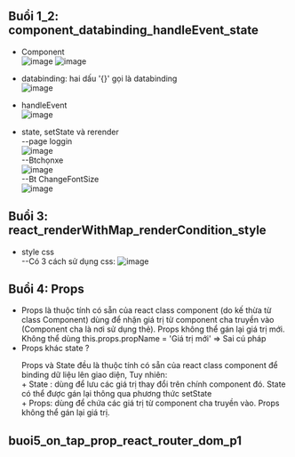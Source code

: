 ## Buổi 1_2: component_databinding_handleEvent_state
+ Component <br>
![image](https://user-images.githubusercontent.com/42485856/232319945-5259da23-27e1-4679-a9ff-63f9469c68b9.png)
![image](https://user-images.githubusercontent.com/42485856/232316710-c14ba10f-c486-4532-b240-d8adc80fc616.png)

+ databinding: hai dấu '{}' gọi là databinding <br>
![image](https://user-images.githubusercontent.com/42485856/232319607-20ad3cb6-0348-40a5-aa31-f27dfd028e55.png)

+ handleEvent <br>
![image](https://user-images.githubusercontent.com/42485856/232325824-d1f38d24-8dbe-40a3-81f4-26b579f2f390.png)

+ state, setState và rerender <br>
 --page loggin <br>
![image](https://user-images.githubusercontent.com/42485856/232325610-0e426d1b-0893-4575-8333-d897d7df7bf2.png) <br>
 --Btchọnxe <br>
![image](https://user-images.githubusercontent.com/42485856/232325548-fe4f582f-5a53-47ed-bec5-701fd98e616d.png) <br>
 --Bt ChangeFontSize <br>
 ![image](https://user-images.githubusercontent.com/42485856/232327976-271d503d-230d-4266-9c62-ab519ec11873.png)



## Buổi 3: react_renderWithMap_renderCondition_style
+ style css <br>
--Có 3 cách sử dụng css:
![image](https://user-images.githubusercontent.com/42485856/232327529-13aabb13-5da6-4420-871b-97f18808ec8a.png)


## Buổi 4: Props
<ul>
    <li>
        Props là thuộc tính có sẵn của react class component (do kế thừa từ class Component) dùng để nhận giá trị từ component cha truyền vào (Component cha là nơi sử dụng thẻ). Props không thể gán lại giá trị mới.
        <br />
        Không thể dùng this.props.propName = 'Giá trị mới' => Sai cú pháp
    </li>
    <li>
        Props khác state ? 
        <p>
            Props và State đều là thuộc tính có sẵn của react class component để binding dữ liệu lên giao diện,
            Tuy nhiên: <br />
            + State : dùng để lưu các giá trị thay đổi trên chính component đó. State có thể được gán lại thông qua phương thức setState <br />
            + Props: dùng để chứa các giá trị từ component cha truyền vào. Props không thể gán lại giá trị.
        </p>
    </li>
</ul>

## buoi5_on_tap_prop_react_router_dom_p1
